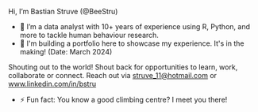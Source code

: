 Hi, I’m Bastian Struve (@BeeStru)
- 👀 I’m a data analyst with 10+ years of experience using R, Python, and more to tackle human behaviour research.
- 🌱 I'm building a portfolio here to showcase my experience. It's in the making! (Date: March 2024)

Shouting out to the world! Shout back for opportunities to learn, work, collaborate or connect.
Reach out via struve_11@hotmail.com or www.linkedin.com/in/bstru

- ⚡ Fun fact: You know a good climbing centre? I meet you there!

<!---
BeeStru/BeeStru is a ✨ special ✨ repository because its `README.md` (this file) appears on your GitHub profile.
You can click the Preview link to take a look at your changes.
--->
